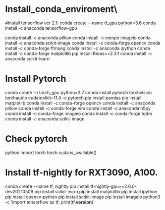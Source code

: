 # Install_conda_enviroment\

#Install tensorflow ver 2.1:
conda create --name tf_gpu python=3.6
conda install -c anaconda tensorflow-gpu


conda install -c anaconda pillow
conda install -c menpo imageio
conda install -c anaconda scikit-image
conda install -c conda-forge opencv
conda install -c conda-forge ffmpeg
conda install -c anaconda ipython
conda install -c conda-forge matplotlib
pip install Keras==2.3.1
conda install -c anaconda scikit-learn

# Install Pytorch 
conda create -n torch_gpu python=3.7
conda install pytorch torchvision torchaudio cudatoolkit=11.0 -c pytorch
pip install pandas
pip install matplotlib
conda install -c conda-forge opencv
conda install -c anaconda pillow
conda install -c conda-forge vim
conda install -c anaconda h5py
conda install -c conda-forge imageio 
conda install -c conda-forge tqdm
conda install -c anaconda scikit-image 
# Check pytorch
python
import torch
torch.cuda.is_available()

# Install tf-nightly for RXT3090, A100.
conda create --name tf_nightly
pip install tf-nightly-gpu==2.6.0-dev20210509
pip install scikit-learn
pip install matplotlib
pip install ipython
pip install opencv-python
pip install scikit-image
pip install imageio
python3 -c 'import tensorflow as tf; print(tf.__version__)'
